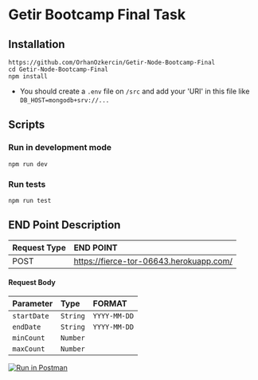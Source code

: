 
# Getir Bootcamp Final Task


## Installation

```
https://github.com/OrhanOzkercin/Getir-Node-Bootcamp-Final
cd Getir-Node-Bootcamp-Final
npm install
```
- You should create a `.env` file on `/src` and add your 'URI' in this file like `DB_HOST=mongodb+srv://...`

## Scripts

### Run in development mode
```
npm run dev
```

### Run tests

```
npm run test
```

## END Point Description

| Request Type | END POINT |
| :---| :--- |
| POST | https://fierce-tor-06643.herokuapp.com/ |

#### Request Body 

| Parameter | Type     | FORMAT                |
| :-------- | :------- | :------------------------- |
| `startDate` | `String` | `YYYY-MM-DD` |
  `endDate` | `String`|`YYYY-MM-DD`
  `minCount`|`Number`| 
  `maxCount`|`Number`| 


[![Run in Postman](https://run.pstmn.io/button.svg)](https://app.getpostman.com/run-collection/a2f6f7e68ed40c052cac?action=collection%2Fimport)
